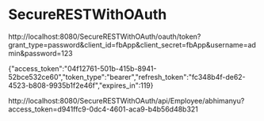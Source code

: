 # SecureRESTWithOAuth

http://localhost:8080/SecureRESTWithOAuth/oauth/token?grant_type=password&client_id=fbApp&client_secret=fbApp&username=admin&password=123

{"access_token":"04f12761-501b-415b-8941-52bce532ce60","token_type":"bearer","refresh_token":"fc348b4f-de62-4523-b808-9935b1f2e46f","expires_in":119}

http://localhost:8080/SecureRESTWithOAuth/api/Employee/abhimanyu?access_token=d941ffc9-0dc4-4601-aca9-b4b56d48b321